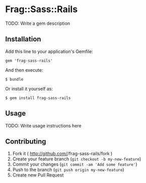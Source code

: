 # Frag::Sass::Rails

TODO: Write a gem description

## Installation

Add this line to your application's Gemfile:

    gem 'frag-sass-rails'

And then execute:

    $ bundle

Or install it yourself as:

    $ gem install frag-sass-rails

## Usage

TODO: Write usage instructions here

## Contributing

1. Fork it ( http://github.com/<my-github-username>/frag-sass-rails/fork )
2. Create your feature branch (`git checkout -b my-new-feature`)
3. Commit your changes (`git commit -am 'Add some feature'`)
4. Push to the branch (`git push origin my-new-feature`)
5. Create new Pull Request
